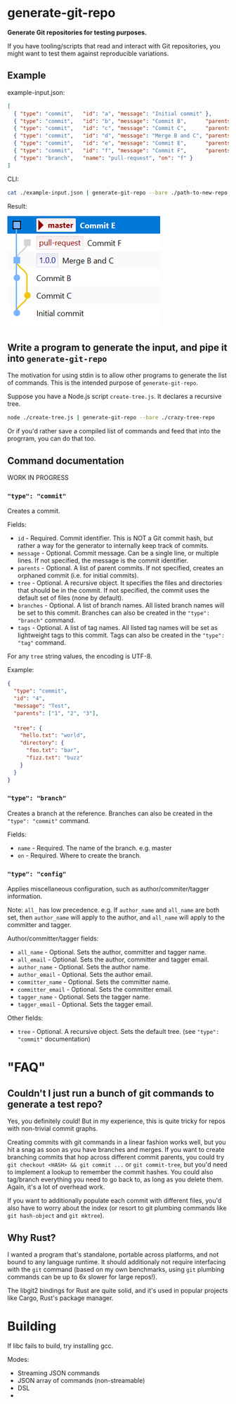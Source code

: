 # generate-git-repo

**Generate Git repositories for testing purposes.**

If you have tooling/scripts that read and interact with Git repositories, you might want to test them against reproducible variations.

## Example

example-input.json:

```json
[
  { "type": "commit",   "id": "a", "message": "Initial commit" },
  { "type": "commit",   "id": "b", "message": "Commit B",      "parents": ["a"] },
  { "type": "commit",   "id": "c", "message": "Commit C",      "parents": ["a"] },
  { "type": "commit",   "id": "d", "message": "Merge B and C", "parents": ["b", "c"], "tags": ["1.0.0"] },
  { "type": "commit",   "id": "e", "message": "Commit E",      "parents": ["d"],      "branches": ["master"] },
  { "type": "commit",   "id": "f", "message": "Commit F",      "parents": ["d"] },
  { "type": "branch",   "name": "pull-request", "on": "f" }
]
```

CLI:

```bash
cat ./example-input.json | generate-git-repo --bare ./path-to-new-repo
```

Result:

![Example](git-graph-example.png)

## Write a program to generate the input, and pipe it into `generate-git-repo`

The motivation for using stdin is to allow other programs to generate the list of commands. This is the intended purpose of `generate-git-repo`.

Suppose you have a Node.js script `create-tree.js`. It declares a recursive tree.

```bash
node ./create-tree.js | generate-git-repo --bare ./crazy-tree-repo
```

Or if you'd rather save a compiled list of commands and feed that into the progrram, you can do that too.

## Command documentation

WORK IN PROGRESS

### `"type": "commit"`

Creates a commit.

Fields:

* `id` - Required. Commit identifier. This is NOT a Git commit hash, but rather a way for the generator to internally keep track of commits.
* `message` - Optional. Commit message. Can be a single line, or multiple lines. If not specified, the message is the commit identifier.
* `parents` - Optional. A list of parent commits. If not specified, creates an orphaned commit (i.e. for initial commits).
* `tree` - Optional. A recursive object. It specifies the files and directories that should be in the commit. If not specified, the commit uses the default set of files (none by default).
* `branches` - Optional. A list of branch names. All listed branch names will be set to this commit. Branches can also be created in the `"type": "branch"` command.
* `tags` - Optional. A list of tag names. All listed tag names will be set as lightweight tags to this commit. Tags can also be created in the `"type": "tag"` command.

For any `tree` string values, the encoding is UTF-8.

Example:
```json
{
  "type": "commit",
  "id": "4",
  "message": "Test",
  "parents": ["1", "2", "3"],
  
  "tree": {
    "hello.txt": "world",
    "directory": {
      "foo.txt": "bar",
      "fizz.txt": "buzz"
    }
  }
}
```

### `"type": "branch"`

Creates a branch at the reference. Branches can also be created in the `"type": "commit"` command.

Fields:

* `name` - Required. The name of the branch. e.g. master
* `on` - Required. Where to create the branch.

### `"type": "config"`

Applies miscellaneous configuration, such as author/commiter/tagger information.

Note: `all_` has low precedence. e.g. If `author_name` and `all_name` are both set, then `author_name` will apply to the author, and `all_name` will apply to the committer and tagger.

Author/committer/tagger fields:

* `all_name` - Optional. Sets the author, committer and tagger name.
* `all_email` - Optional. Sets the author, committer and tagger email.
* `author_name` - Optional. Sets the author name.
* `author_email` - Optional. Sets the author email.
* `committer_name` - Optional. Sets the committer name.
* `committer_email` - Optional. Sets the committer email.
* `tagger_name` - Optional. Sets the tagger name.
* `tagger_email` - Optional. Sets the tagger email.

Other fields:

* `tree` - Optional. A recursive object. Sets the default tree. (see `"type": "commit"` documentation)

# "FAQ"

## Couldn't I just run a bunch of git commands to generate a test repo?

Yes, you definitely could! But in my experience, this is quite tricky for repos with non-trivial commit graphs.

Creating commits with git commands in a linear fashion works well, but you hit a snag as soon as you have branches and merges.
If you want to create branching commits that hop across different commit parents, you could try `git checkout <HASH> && git commit ...` or `git commit-tree`, but you'd need to implement a lookup to remember the commit hashes. You could also tag/branch everything you need to go back to, as long as you delete them. Again, it's a lot of overhead work.

If you want to additionally populate each commit with different files, you'd also have to worry about the index (or resort to git plumbing commands like `git hash-object` and `git mktree`).

## Why Rust?

I wanted a program that's standalone, portable across platforms, and not bound to any language runtime. It should additionaly not require interfacing with the `git` command (based on my own benchmarks, using `git` plumbing commands can be up to 6x slower for large repos!).

The libgit2 bindings for Rust are quite solid, and it's used in popular projects like Cargo, Rust's package manager.

# Building

If libc fails to build, try installing gcc.

Modes:

* Streaming JSON commands
* JSON array of commands (non-streamable)
* DSL
* 